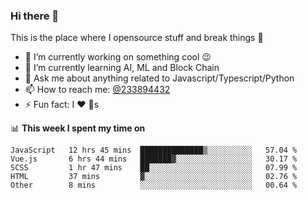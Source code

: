 ### Hi there 👋

<!--
**a233894432/a233894432** is a ✨ _special_ ✨ repository because its `README.md` (this file) appears on your GitHub profile.

Here are some ideas to get you started:

- 🔭 I’m currently working on ...
- 🌱 I’m currently learning ...
- 👯 I’m looking to collaborate on ...
- 🤔 I’m looking for help with ...
- 💬 Ask me about ...
- 📫 How to reach me: ...
- 😄 Pronouns: ...
- ⚡ Fun fact: ...
-->
 
 
This is the place where I opensource stuff and break things :rofl:

- 🔭 I’m currently working on something cool :wink:
- 🌱 I’m currently learning AI, ML and Block Chain
- 💬 Ask me about anything related to Javascript/Typescript/Python
- 📫 How to reach me: [@233894432](https://twitter.com/233894432)
- ⚡ Fun fact: I :heart: :dog:s

📊 **This week I spent my time on**
<!--START_SECTION:waka-->
```text
JavaScript   12 hrs 45 mins  ██████████████▒░░░░░░░░░░   57.04 % 
Vue.js       6 hrs 44 mins   ███████▓░░░░░░░░░░░░░░░░░   30.17 % 
SCSS         1 hr 47 mins    ██░░░░░░░░░░░░░░░░░░░░░░░   07.99 % 
HTML         37 mins         ▓░░░░░░░░░░░░░░░░░░░░░░░░   02.76 % 
Other        8 mins          ░░░░░░░░░░░░░░░░░░░░░░░░░   00.64 % 
```
<!--END_SECTION:waka-->
